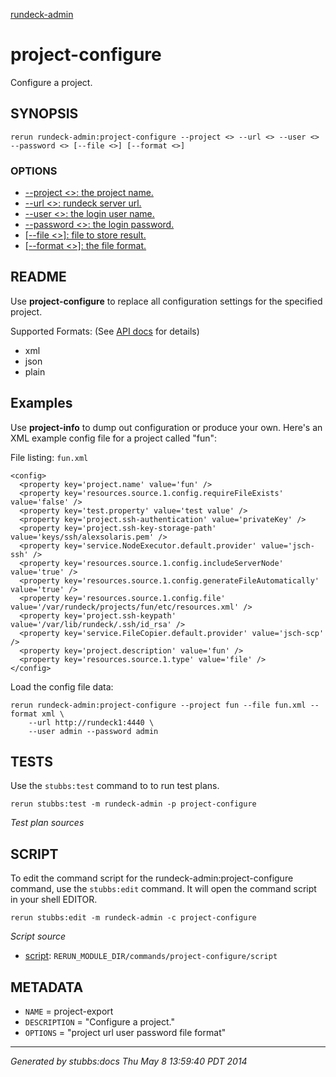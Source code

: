 [rundeck-admin](../../index.html)
# project-configure 

Configure a project.

## SYNOPSIS

    rerun rundeck-admin:project-configure --project <> --url <> --user <> --password <> [--file <>] [--format <>]

### OPTIONS

* [    --project <>: the project name.](../../options/project/index.html)
* [    --url <>: rundeck server url.](../../options/url/index.html)
* [    --user <>: the login user name.](../../options/user/index.html)
* [    --password <>: the login password.](../../options/password/index.html)
* [   [--file <>]: file to store result.](../../options/file/index.html)
* [   [--format <>]: the file format.](../../options/format/index.html)

## README

Use **project-configure** to replace all configuration settings
for the specified project. 

Supported Formats: (See [API docs](http://rundeck.org/2.1.0/api/index.html#put-project-configuration) for details)

* xml
* json
* plain

Examples
--------

Use **project-info** to dump out configuration or produce your own. 
Here's an XML example config file for a project called "fun":

File listing: `fun.xml`

	<config>
	  <property key='project.name' value='fun' />
	  <property key='resources.source.1.config.requireFileExists' value='false' />
	  <property key='test.property' value='test value' />
	  <property key='project.ssh-authentication' value='privateKey' />
	  <property key='project.ssh-key-storage-path' value='keys/ssh/alexsolaris.pem' />
	  <property key='service.NodeExecutor.default.provider' value='jsch-ssh' />
	  <property key='resources.source.1.config.includeServerNode' value='true' />
	  <property key='resources.source.1.config.generateFileAutomatically' value='true' />
	  <property key='resources.source.1.config.file' value='/var/rundeck/projects/fun/etc/resources.xml' />
	  <property key='project.ssh-keypath' value='/var/lib/rundeck/.ssh/id_rsa' />
	  <property key='service.FileCopier.default.provider' value='jsch-scp' />
	  <property key='project.description' value='fun' />
	  <property key='resources.source.1.type' value='file' />
	</config>

Load the config file data:

    rerun rundeck-admin:project-configure --project fun --file fun.xml --format xml \
        --url http://rundeck1:4440 \
        --user admin --password admin 

## TESTS

Use the `stubbs:test` command to to run test plans.

    rerun stubbs:test -m rundeck-admin -p project-configure

*Test plan sources*



## SCRIPT

To edit the command script for the rundeck-admin:project-configure command, 
use the `stubbs:edit`
command. It will open the command script in your shell EDITOR.

    rerun stubbs:edit -m rundeck-admin -c project-configure

*Script source*

* [script](script.html): `RERUN_MODULE_DIR/commands/project-configure/script`

## METADATA

* `NAME` = project-export
* `DESCRIPTION` = "Configure a project."
* `OPTIONS` = "project url user password file format"

----

*Generated by stubbs:docs Thu May  8 13:59:40 PDT 2014*

